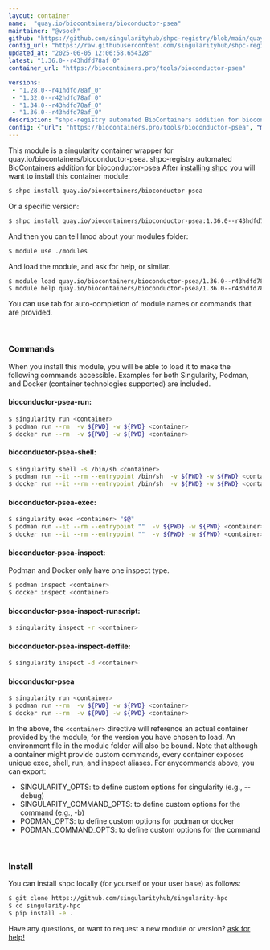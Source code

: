 ```yaml
---
layout: container
name:  "quay.io/biocontainers/bioconductor-psea"
maintainer: "@vsoch"
github: "https://github.com/singularityhub/shpc-registry/blob/main/quay.io/biocontainers/bioconductor-psea/container.yaml"
config_url: "https://raw.githubusercontent.com/singularityhub/shpc-registry/main/quay.io/biocontainers/bioconductor-psea/container.yaml"
updated_at: "2025-06-05 12:06:58.654328"
latest: "1.36.0--r43hdfd78af_0"
container_url: "https://biocontainers.pro/tools/bioconductor-psea"

versions:
 - "1.28.0--r41hdfd78af_0"
 - "1.32.0--r42hdfd78af_0"
 - "1.34.0--r43hdfd78af_0"
 - "1.36.0--r43hdfd78af_0"
description: "shpc-registry automated BioContainers addition for bioconductor-psea"
config: {"url": "https://biocontainers.pro/tools/bioconductor-psea", "maintainer": "@vsoch", "description": "shpc-registry automated BioContainers addition for bioconductor-psea", "latest": {"1.36.0--r43hdfd78af_0": "sha256:75a9071a595e02d9f9635d8d22e0e40664c85e8fe52c95b0ee124c4942dc580a"}, "tags": {"1.28.0--r41hdfd78af_0": "sha256:3c0826a387c94651164a928186e441b9a2aaf9b4300121a5fc57b5638d3152f5", "1.32.0--r42hdfd78af_0": "sha256:4b75a7517a65f0dab6611ed959f3553a4ea6c82f70d575474f423a992e108ef3", "1.34.0--r43hdfd78af_0": "sha256:ba69209b204d57bcae005849752816016f853318c593aa63175eb424a103da4a", "1.36.0--r43hdfd78af_0": "sha256:75a9071a595e02d9f9635d8d22e0e40664c85e8fe52c95b0ee124c4942dc580a"}, "docker": "quay.io/biocontainers/bioconductor-psea"}
---
```


This module is a singularity container wrapper for quay.io/biocontainers/bioconductor-psea.
shpc-registry automated BioContainers addition for bioconductor-psea
After [installing shpc](#install) you will want to install this container module:


```bash
$ shpc install quay.io/biocontainers/bioconductor-psea
```

Or a specific version:

```bash
$ shpc install quay.io/biocontainers/bioconductor-psea:1.36.0--r43hdfd78af_0
```

And then you can tell lmod about your modules folder:

```bash
$ module use ./modules
```

And load the module, and ask for help, or similar.

```bash
$ module load quay.io/biocontainers/bioconductor-psea/1.36.0--r43hdfd78af_0
$ module help quay.io/biocontainers/bioconductor-psea/1.36.0--r43hdfd78af_0
```

You can use tab for auto-completion of module names or commands that are provided.

<br>

### Commands

When you install this module, you will be able to load it to make the following commands accessible.
Examples for both Singularity, Podman, and Docker (container technologies supported) are included.

#### bioconductor-psea-run:

```bash
$ singularity run <container>
$ podman run --rm  -v ${PWD} -w ${PWD} <container>
$ docker run --rm  -v ${PWD} -w ${PWD} <container>
```

#### bioconductor-psea-shell:

```bash
$ singularity shell -s /bin/sh <container>
$ podman run --it --rm --entrypoint /bin/sh  -v ${PWD} -w ${PWD} <container>
$ docker run --it --rm --entrypoint /bin/sh  -v ${PWD} -w ${PWD} <container>
```

#### bioconductor-psea-exec:

```bash
$ singularity exec <container> "$@"
$ podman run --it --rm --entrypoint ""  -v ${PWD} -w ${PWD} <container> "$@"
$ docker run --it --rm --entrypoint ""  -v ${PWD} -w ${PWD} <container> "$@"
```

#### bioconductor-psea-inspect:

Podman and Docker only have one inspect type.

```bash
$ podman inspect <container>
$ docker inspect <container>
```

#### bioconductor-psea-inspect-runscript:

```bash
$ singularity inspect -r <container>
```

#### bioconductor-psea-inspect-deffile:

```bash
$ singularity inspect -d <container>
```



#### bioconductor-psea

```bash
$ singularity run <container>
$ podman run --rm  -v ${PWD} -w ${PWD} <container>
$ docker run --rm  -v ${PWD} -w ${PWD} <container>
```


In the above, the `<container>` directive will reference an actual container provided
by the module, for the version you have chosen to load. An environment file in the
module folder will also be bound. Note that although a container
might provide custom commands, every container exposes unique exec, shell, run, and
inspect aliases. For anycommands above, you can export:

 - SINGULARITY_OPTS: to define custom options for singularity (e.g., --debug)
 - SINGULARITY_COMMAND_OPTS: to define custom options for the command (e.g., -b)
 - PODMAN_OPTS: to define custom options for podman or docker
 - PODMAN_COMMAND_OPTS: to define custom options for the command

<br>

### Install

You can install shpc locally (for yourself or your user base) as follows:

```bash
$ git clone https://github.com/singularityhub/singularity-hpc
$ cd singularity-hpc
$ pip install -e .
```

Have any questions, or want to request a new module or version? [ask for help!](https://github.com/singularityhub/singularity-hpc/issues)